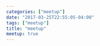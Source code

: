 ```yaml
---
categories: ["meetup"]
date: "2017-03-25T22:55:05-04:00"
tags: ["meetup"]
title: "meetup"
meetup: true
---
```

